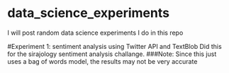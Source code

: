 # data_science_experiments
I will post random data science experiments I do in this repo

#Experiment 1:
sentiment analysis using Twitter API and TextBlob 
Did this for the sirajology sentiment analysis challange.
###Note: 
Since this just uses a bag of words model, the results may not be very accurate
